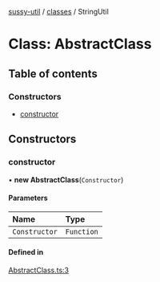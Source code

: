 [sussy-util](../../README.md) / [classes](../README.md) / StringUtil

# Class: AbstractClass

## Table of contents

### Constructors

- [constructor](default.md#constructor)

## Constructors

### constructor

• **new AbstractClass**(`Constructor`)

#### Parameters

| Name | Type |
| :------ | :------ |
| `Constructor` | `Function` |

#### Defined in

[AbstractClass.ts:3](https://github.com/roteKlaue/SussyUtilMadeByMe/blob/d057c7a/src/Classes/AbstractClass.ts#L3)
